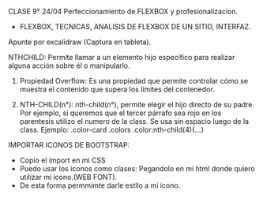CLASE 9° 24/04 
Perfeccionamiento de FLEXBOX y profesionalizacion.

* FLEXBOX, TECNICAS, ANALISIS DE FLEXBOX DE UN SITIO, INTERFAZ.

Apunte por excalidraw (Captura en tableta).


NTHCHILD: Permite llamar  a un elemento hijo específico para realizar alguna acción sobre él o manipularlo.

1) Propiedad Overflow: Es una propiedad que permite controlar cómo se muestra el contenido que supera los límites del contenedor. 

2) NTH-CHILD(n°): nth-child(n°), permite elegir el hijo directo de su padre. Por ejemplo, si queremos que el tercer párrafo sea rojo en los parentesis utilizo el numero de la class. Se usa sin espacio luego de la class. Ejemplo: .color-card .colors .color:nth-child(4){...}

IMPORTAR ICONOS DE BOOTSTRAP:
* Copio el import en mi CSS
*  Puedo usar los iconos como clases: <i class="fa fa-user"></i> Pegandolo en mi html donde quiero utilizar mi icono.(WEB FONT).
* De esta forma permmimte darle estilo a mi icono.




